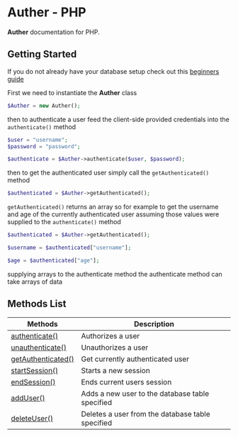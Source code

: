 # Auther - PHP

**Auther** documentation for PHP.

## Getting Started

If you do not already have your database setup check out this [beginners guide](beginners_guide.md)

First we need to instantiate the **Auther** class

```php
$Auther = new Auther();
```

then to authenticate a user feed the client-side provided credentials into the `authenticate()` method

```php
$user = "username";
$password = "password";

$authenticate = $Auther->authenticate($user, $password);
```

then to get the authenticated user simply call the `getAuthenticated()` method

```php
$authenticated = $Auther->getAuthenticated();
```

`getAuthenticated()` returns an array so for example to get the username and age of the currently authenticated user assuming those values were supplied to the `authenticate()` method

```php
$authenticated = $Auther->getAuthenticated();

$username = $authenticated["username"];

$age = $authenticated["age"];
```

supplying arrays to the authenticate method the authenticate method can take arrays of data

## Methods List

| Methods | Description |
| --- | --- |
| [authenticate()](methods/authenticate.md) | Authorizes a user |
| [unauthenticate()](methods/unauthenticate.md) | Unauthorizes a user |
| [getAuthenticated()](methods/get_authenticated.md) | Get currently authenticated user |
| [startSession()](methods/start_session.md) | Starts a new session |
| [endSession()](methods/end_session.md) | Ends current users session |
| [addUser()](methods/add_user.md) | Adds a new user to the database table specified |
| [deleteUser()](methods/delete_user.md) | Deletes a user from the database table specified |